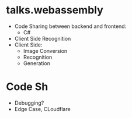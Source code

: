 # talks.webassembly

- Code Sharing between backend and frontend:
  - C#
- Client Side Recognition
- Client Side: 
  - Image Conversion
  - Recognition
  - Generation


# Code Sh


- Debugging? 
- Edge Case, CLoudflare 